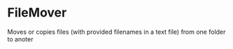 # FileMover
Moves or copies files (with provided filenames in a text file) from one folder to anoter
